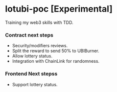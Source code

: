 # lotubi-poc [Experimental]

Training my web3 skills with TDD.

### Contract next steps

- Security/modifiers reviews.
- Split the reward to send 50% to UBIBurner.
- Allow lottery status.
- Integration with ChainLink for randomness.

### Frontend Next stepss

- Support lottery status.
